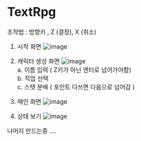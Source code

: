# TextRpg

조작법 : 방향키 , Z (결정), X (취소)

1. 시작 화면
![image](https://github.com/goodehd/TextRpg/assets/75984454/1bb35a6e-ddbd-455b-9936-e00623cdb7fd)

2. 캐릭터 생성 화면
![image](https://github.com/goodehd/TextRpg/assets/75984454/7d2eba5f-930a-4556-8e55-72cae94308ff)    
 a. 이름 입력 ( Z키가 아닌 엔터로 넘어가야함)   
 b. 직업 선택   
 c. 스탯 분배 ( 포인트 다쓰면 다음으로 넘어감 )   

3. 매인 화면
![image](https://github.com/goodehd/TextRpg/assets/75984454/e92ada24-4fc4-4575-9cd9-a49efc6845e4)

1. 상태 보기
![image](https://github.com/goodehd/TextRpg/assets/75984454/8df00376-3c3a-4f3f-92fb-ee5bb084f864)

나머지 만드는중 ....



